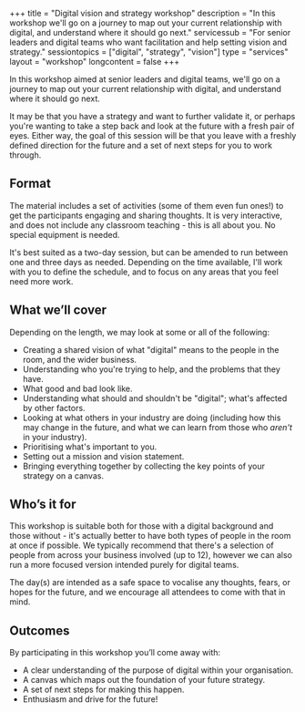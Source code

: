 +++
title       = "Digital vision and strategy workshop"
description = "In this workshop we'll go on a journey to map out your current relationship with digital, and understand where it should go next."
servicessub = "For senior leaders and digital teams who want facilitation and help setting vision and strategy."
sessiontopics = ["digital", "strategy", "vision"]
type = "services"
layout = "workshop"
longcontent = false
+++

In this workshop aimed at senior leaders and digital teams, we'll go on a journey to map out your current relationship with digital, and understand where it should go next.

It may be that you have a strategy and want to further validate it, or perhaps you're wanting to take a step back and look at the future with a fresh pair of eyes. Either way, the goal of this session will be that you leave with a freshly defined direction for the future and a set of next steps for you to work through.


## Format

The material includes a set of activities (some of them even fun ones!) to get the participants engaging and sharing thoughts. It is very interactive, and does not include any classroom teaching - this is all about you. No special equipment is needed.

It's best suited as a two-day session, but can be amended to run between one and three days as needed. Depending on the time available, I'll work with you to define the schedule, and to focus on any areas that you feel need more work.


## What we’ll cover

Depending on the length, we may look at some or all of the following:

* Creating a shared vision of what "digital" means to the people in the room, and the wider business.
* Understanding who you're trying to help, and the problems that they have.
* What good and bad look like.
* Understanding what should and shouldn't be "digital"; what's affected by other factors.
* Looking at what others in your industry are doing (including how this may change in the future, and what we can learn from those who *aren't* in your industry).
* Prioritising what's important to you.
* Setting out a mission and vision statement.
* Bringing everything together by collecting the key points of your strategy on a canvas.

## Who’s it for
This workshop is suitable both for those with a digital background and those without - it's actually better to have both types of people in the room at once if possible. We typically recommend that there's a selection of people from across your business involved (up to 12), however we can also run a more focused version intended purely for digital teams.

The day(s) are intended as a safe space to vocalise any thoughts, fears, or hopes for the future, and we encourage all attendees to come with that in mind.


## Outcomes

By participating in this workshop you’ll come away with:

* A clear understanding of the purpose of digital within your organisation.
* A canvas which maps out the foundation of your future strategy.
* A set of next steps for making this happen.
* Enthusiasm and drive for the future!

